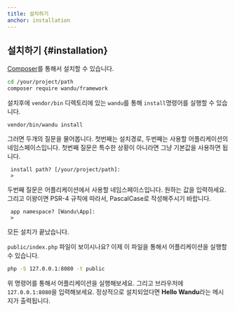```yaml
---
title: 설치하기
anchor: installation
---
```


## 설치하기 {#installation}

[Composer](https://getcomposer.org)를 통해서 설치할 수 있습니다.

```sh
cd /your/project/path
composer require wandu/framework
```

설치후에 `vendor/bin` 디렉토리에 있는 `wandu`를 통해 `install`명령어를 실행할 수 있습니다.

```
vendor/bin/wandu install
```

그러면 두개의 질문을 물어봅니다. 첫번째는 설치경로, 두번째는 사용할 어플리케이션의 네임스페이스입니다.
첫번째 질문은 특수한 상황이 아니라면 그냥 기본값을 사용하면 됩니다.

```
 install path? [/your/project/path]:
 >
```

두번째 질문은 어플리케이션에서 사용할 네임스페이스입니다. 원하는 값을 입력하세요. 그리고 이왕이면 PSR-4 규칙에 따라서,
PascalCase로 작성해주시기 바랍니다.

```
 app namespace? [Wandu\App]:
 >
```

모든 설치가 끝났습니다.

`public/index.php` 파일이 보이시나요? 이제 이 파일을 통해서 어플리케이션을 실행할 수 있습니다.

```sh
php -S 127.0.0.1:8080 -t public
```

위 명령어를 통해서 어플리케이션을 실행해보세요. 그리고 브라우저에 `127.0.0.1:8080`을 입력해보세요.
정상적으로 설치되었다면 **Hello Wandu**라는 메시지가 출력됩니다.
